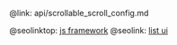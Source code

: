 @link: api/scrollable_scroll_config.md

@seolinktop: [js framework](https://webix.com)
@seolink: [list ui](https://webix.com/widget/list/)